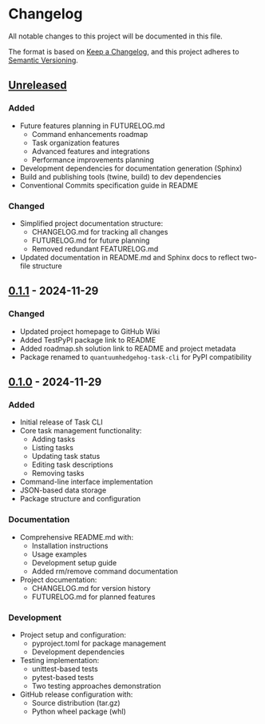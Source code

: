 # Changelog

All notable changes to this project will be documented in this file.

The format is based on [Keep a Changelog](https://keepachangelog.com/en/1.0.0/),
and this project adheres to [Semantic Versioning](https://semver.org/spec/v2.0.0.html).

## [Unreleased]
### Added
- Future features planning in FUTURELOG.md
  - Command enhancements roadmap
  - Task organization features
  - Advanced features and integrations
  - Performance improvements planning
- Development dependencies for documentation generation (Sphinx)
- Build and publishing tools (twine, build) to dev dependencies
- Conventional Commits specification guide in README

### Changed
- Simplified project documentation structure:
  - CHANGELOG.md for tracking all changes
  - FUTURELOG.md for future planning
  - Removed redundant FEATURELOG.md
- Updated documentation in README.md and Sphinx docs to reflect two-file structure

## [0.1.1] - 2024-11-29
### Changed
- Updated project homepage to GitHub Wiki
- Added TestPyPI package link to README
- Added roadmap.sh solution link to README and project metadata
- Package renamed to `quantuumhedgehog-task-cli` for PyPI compatibility

## [0.1.0] - 2024-11-29
### Added
- Initial release of Task CLI
- Core task management functionality:
  - Adding tasks
  - Listing tasks
  - Updating task status
  - Editing task descriptions
  - Removing tasks
- Command-line interface implementation
- JSON-based data storage
- Package structure and configuration

### Documentation
- Comprehensive README.md with:
  - Installation instructions
  - Usage examples
  - Development setup guide
  - Added rm/remove command documentation
- Project documentation:
  - CHANGELOG.md for version history
  - FUTURELOG.md for planned features

### Development
- Project setup and configuration:
  - pyproject.toml for package management
  - Development dependencies
- Testing implementation:
  - unittest-based tests
  - pytest-based tests
  - Two testing approaches demonstration
- GitHub release configuration with:
  - Source distribution (tar.gz)
  - Python wheel package (whl)

[Unreleased]: https://github.com/quantuumhedgehog/roadmaps-python-task-tracker/compare/v0.1.1...HEAD
[0.1.1]: https://github.com/quantuumhedgehog/roadmaps-python-task-tracker/compare/v0.1.0-66f3ac06...v0.1.1
[0.1.0]: https://github.com/quantuumhedgehog/roadmaps-python-task-tracker/releases/tag/v0.1.0-66f3ac06
